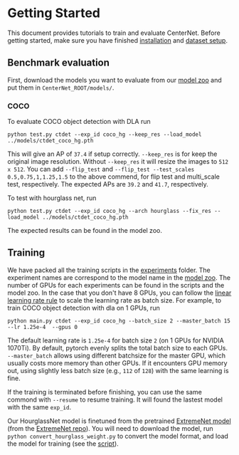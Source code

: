 # Getting Started

This document provides tutorials to train and evaluate CenterNet. Before getting started, make sure you have finished [installation](INSTALL.md) and [dataset setup](DATA.md).

## Benchmark evaluation

First, download the models you want to evaluate from our [model zoo](MODEL_ZOO.md) and put them in `CenterNet_ROOT/models/`. 

### COCO

To evaluate COCO object detection with DLA
run

~~~
python test.py ctdet --exp_id coco_hg --keep_res --load_model ../models/ctdet_coco_hg.pth
~~~

This will give an AP of `37.4` if setup correctly. `--keep_res` is for keep the original image resolution. Without `--keep_res` it will resize the images to `512 x 512`. You can add `--flip_test` and `--flip_test --test_scales 0.5,0.75,1,1.25,1.5` to the above commend, for flip test and multi_scale test, respectively. The expected APs are `39.2` and `41.7`, respectively.

To test with hourglass net, run

~~~
python test.py ctdet --exp_id coco_hg --arch hourglass --fix_res --load_model ../models/ctdet_coco_hg.pth
~~~

The expected results can be found in the model zoo.

## Training

We have packed all the training scripts in the [experiments](../experiments) folder.
The experiment names are correspond to the model name in the [model zoo](MODEL_ZOO.md).
The number of GPUs for each experiments can be found in the scripts and the model zoo.
In the case that you don't have 8 GPUs, you can follow the [linear learning rate rule](https://arxiv.org/abs/1706.02677) to scale the learning rate as batch size.
For example, to train COCO object detection with dla on 1 GPUs, run

~~~
python main.py ctdet --exp_id coco_hg --batch_size 2 --master_batch 15 --lr 1.25e-4  --gpus 0
~~~

The default learning rate is `1.25e-4` for batch size `2` (on 1 GPUs for NVIDIA 1070Ti).
By default, pytorch evenly splits the total batch size to each GPUs.
`--master_batch` allows using different batchsize for the master GPU, which usually costs more memory than other GPUs.
If it encounters GPU memory out, using slightly less batch size (e.g., `112` of `128`) with the same learning is fine.

If the training is terminated before finishing, you can use the same commond with `--resume` to resume training. It will found the lastest model with the same `exp_id`.

Our HourglassNet model is finetuned from the pretrained [ExtremeNet model](https://drive.google.com/file/d/1omiOUjWCrFbTJREypuZaODu0bOlF_7Fg/view?usp=sharing) (from the [ExtremeNet repo](https://github.com/xingyizhou/ExtremeNet)).
You will need to download the model, run `python convert_hourglass_weight.py` to convert the model format, and load the model for training (see the [script](../experiments/ctdet_coco_hg.sh)).
